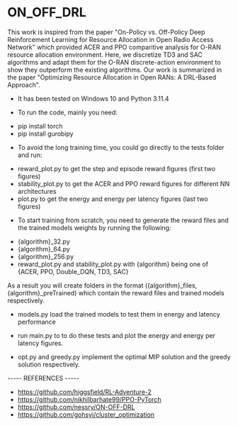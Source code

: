 # ON_OFF_DRL
This work is inspired from the paper "On-Policy vs. Off-Policy Deep Reinforcement Learning for Resource Allocation in Open Radio Access Network" which provided ACER and PPO comparitive analysis for O-RAN resource allocation environment.
Here, we discretize TD3 and SAC algorithms and adapt them for the O-RAN discrete-action environment to show they outperform the existing algorithms. Our work is summarized in the paper "Optimizing Resource Allocation in Open RANs: A DRL-Based Approach".

- It has been tested on Windows 10 and Python 3.11.4

- To run the code, mainly you need:
 * pip install torch
 * pip install gurobipy

- To avoid the long training time, you could go directly to the tests folder and run:
 * reward_plot.py to get the step and episode reward figures (first two figures)
 * stability_plot.py to get the ACER and PPO reward figures for different NN architectures
 * plot.py to get the energy and energy per latency figures (last two figures)

- To start training from scratch, you need to generate the reward files and the trained models weights by running the following:
 * {algorithm}_32.py
 * {algorithm}_64.py 
 * {algorithm}_256.py 
 * reward_plot.py and stability_plot.py
 with {algorithm} being one of {ACER, PPO, Double_DQN, TD3, SAC}

As a result you will create folders in the format ({algorithm}_files, {algorithm}_preTrained) which contain the reward files and trained models respectively.

- models.py load the trained models to test them in energy and latency performance
 * run main.py to to do these tests and plot the energy and energy per latency figures.
- opt.py and greedy.py implement the optimal MIP solution and the greedy solution respectively.

----- REFERENCES -----
 * https://github.com/higgsfield/RL-Adventure-2
 * https://github.com/nikhilbarhate99/PPO-PyTorch
 * https://github.com/nessry/ON-OFF-DRL
 * https://github.com/gohsyi/cluster_optimization